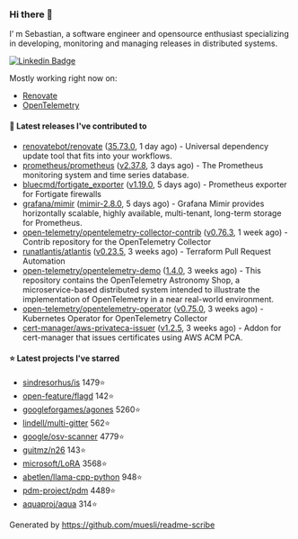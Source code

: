 ### Hi there 👋

I’ m Sebastian, a software engineer and opensource enthusiast specializing in developing, monitoring and managing releases in distributed systems.

[![Linkedin Badge](https://img.shields.io/badge/-LinkedIn-blue?style=flat&logo=Linkedin&logoColor=white&link=https://www.linkedin.com/in/sebastian-poxhofer/)](https://www.linkedin.com/in/sebastian-poxhofer/)

Mostly working right now on:
- [Renovate](https://github.com/renovatebot/renovate)
- [OpenTelemetry](https://github.com/open-telemetry)



#### 🚀 Latest releases I've contributed to

- [renovatebot/renovate](https://github.com/renovatebot/renovate) ([35.73.0](https://github.com/renovatebot/renovate/releases/tag/35.73.0), 1 day ago) - Universal dependency update tool that fits into your workflows.
- [prometheus/prometheus](https://github.com/prometheus/prometheus) ([v2.37.8](https://github.com/prometheus/prometheus/releases/tag/v2.37.8), 3 days ago) - The Prometheus monitoring system and time series database.
- [bluecmd/fortigate_exporter](https://github.com/bluecmd/fortigate_exporter) ([v1.19.0](https://github.com/bluecmd/fortigate_exporter/releases/tag/v1.19.0), 5 days ago) - Prometheus exporter for Fortigate firewalls
- [grafana/mimir](https://github.com/grafana/mimir) ([mimir-2.8.0](https://github.com/grafana/mimir/releases/tag/mimir-2.8.0), 5 days ago) - Grafana Mimir provides horizontally scalable, highly available, multi-tenant, long-term storage for Prometheus.
- [open-telemetry/opentelemetry-collector-contrib](https://github.com/open-telemetry/opentelemetry-collector-contrib) ([v0.76.3](https://github.com/open-telemetry/opentelemetry-collector-contrib/releases/tag/v0.76.3), 1 week ago) - Contrib repository for the OpenTelemetry Collector
- [runatlantis/atlantis](https://github.com/runatlantis/atlantis) ([v0.23.5](https://github.com/runatlantis/atlantis/releases/tag/v0.23.5), 3 weeks ago) - Terraform Pull Request Automation
- [open-telemetry/opentelemetry-demo](https://github.com/open-telemetry/opentelemetry-demo) ([1.4.0](https://github.com/open-telemetry/opentelemetry-demo/releases/tag/1.4.0), 3 weeks ago) - This repository contains the OpenTelemetry Astronomy Shop, a microservice-based distributed system intended to illustrate the implementation of OpenTelemetry in a near real-world environment.
- [open-telemetry/opentelemetry-operator](https://github.com/open-telemetry/opentelemetry-operator) ([v0.75.0](https://github.com/open-telemetry/opentelemetry-operator/releases/tag/v0.75.0), 3 weeks ago) - Kubernetes Operator for OpenTelemetry Collector
- [cert-manager/aws-privateca-issuer](https://github.com/cert-manager/aws-privateca-issuer) ([v1.2.5](https://github.com/cert-manager/aws-privateca-issuer/releases/tag/v1.2.5), 3 weeks ago) - Addon for cert-manager that issues certificates using AWS ACM PCA.

#### ⭐ Latest projects I've starred

- [sindresorhus/is](https://github.com/sindresorhus/is) 1479⭐
- [open-feature/flagd](https://github.com/open-feature/flagd) 142⭐
- [googleforgames/agones](https://github.com/googleforgames/agones) 5260⭐
- [lindell/multi-gitter](https://github.com/lindell/multi-gitter) 562⭐
- [google/osv-scanner](https://github.com/google/osv-scanner) 4779⭐
- [guitmz/n26](https://github.com/guitmz/n26) 143⭐
- [microsoft/LoRA](https://github.com/microsoft/LoRA) 3568⭐
- [abetlen/llama-cpp-python](https://github.com/abetlen/llama-cpp-python) 948⭐
- [pdm-project/pdm](https://github.com/pdm-project/pdm) 4489⭐
- [aquaproj/aqua](https://github.com/aquaproj/aqua) 314⭐



Generated by https://github.com/muesli/readme-scribe
